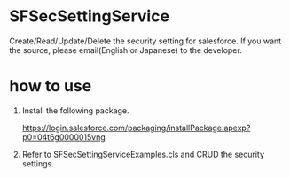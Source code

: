 # SFSecSettingService
Create/Read/Update/Delete the security setting for salesforce.
If you want the source, please email(English or Japanese) to the developer.

# how to use
1. Install the following package.

    https://login.salesforce.com/packaging/installPackage.apexp?p0=04t6g0000015vng
    
2. Refer to SFSecSettingServiceExamples.cls and CRUD the security settings.
